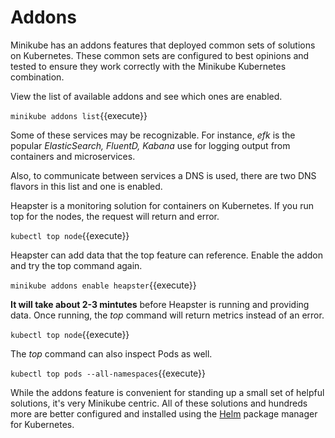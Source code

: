 # Addons #

Minikube has an addons features that deployed common sets of solutions on Kubernetes. These common sets are configured to best opinions and tested to ensure they work correctly with the Minikube Kubernetes combination.

View the list of available addons and see which ones are enabled.

`minikube addons list`{{execute}}

Some of these services may be recognizable. For instance, _efk_ is the popular _ElasticSearch, FluentD, Kabana_ use for logging output from containers and microservices.

Also, to communicate between services a DNS is used, there are two DNS flavors in this list and one is enabled.

Heapster is a monitoring solution for containers on Kubernetes. If you run top for the nodes, the request will return and error.

`kubectl top node`{{execute}}

Heapster can add data that the top feature can reference. Enable the addon and try the top command again.

`minikube addons enable heapster`{{execute}}

**It will take about 2-3 mintutes** before Heapster is running and providing data. Once running, the _top_ command will return metrics instead of an error.

`kubectl top node`{{execute}}

The _top_ command can also inspect Pods as well.

`kubectl top pods --all-namespaces`{{execute}}

While the addons feature is convenient for standing up a small set of helpful solutions, it's very Minikube centric. All of these solutions and hundreds more are better configured and installed using the [Helm](https://helm.sh/) package manager for Kubernetes.


